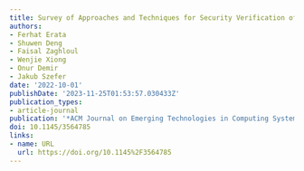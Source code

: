 ```yaml
---
title: Survey of Approaches and Techniques for Security Verification of Computer Systems
authors:
- Ferhat Erata
- Shuwen Deng
- Faisal Zaghloul
- Wenjie Xiong
- Onur Demir
- Jakub Szefer
date: '2022-10-01'
publishDate: '2023-11-25T01:53:57.030433Z'
publication_types:
- article-journal
publication: '*ACM Journal on Emerging Technologies in Computing Systems*'
doi: 10.1145/3564785
links:
- name: URL
  url: https://doi.org/10.1145%2F3564785
---
```

